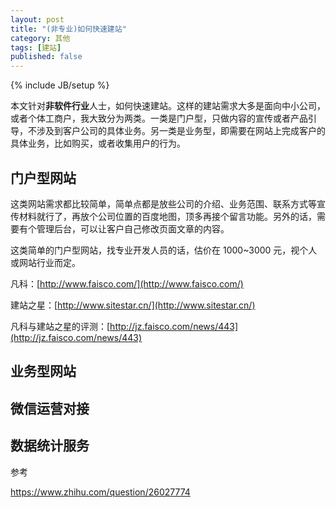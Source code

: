 ```yaml
---
layout: post
title: "(非专业)如何快速建站"
category: 其他
tags: [建站]
published: false
---
```

{% include JB/setup %}

本文针对**非软件行业**人士，如何快速建站。这样的建站需求大多是面向中小公司，或者个体工商户，我大致分为两类。一类是门户型，只做内容的宣传或者产品引导，不涉及到客户公司的具体业务。另一类是业务型，即需要在网站上完成客户的具体业务，比如购买，或者收集用户的行为。

<!-- break -->

门户型网站
----------
这类网站需求都比较简单，简单点都是放些公司的介绍、业务范围、联系方式等宣传材料就行了，再放个公司位置的百度地图，顶多再接个留言功能。另外的话，需要有个管理后台，可以让客户自己修改页面文章的内容。

这类简单的门户型网站，找专业开发人员的话，估价在 1000~3000 元，视个人或网站行业而定。

凡科：[http://www.faisco.com/](http://www.faisco.com/)

建站之星：[http://www.sitestar.cn/](http://www.sitestar.cn/)

凡科与建站之星的评测：[http://jz.faisco.com/news/443](http://jz.faisco.com/news/443)


业务型网站
----------



微信运营对接
-----------



数据统计服务
-----------



参考

https://www.zhihu.com/question/26027774

